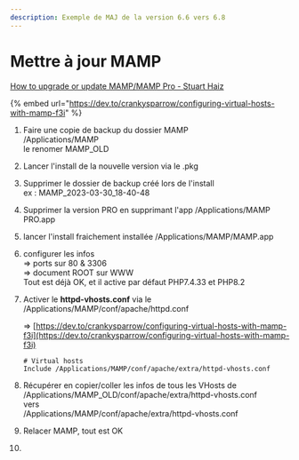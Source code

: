 ```yaml
---
description: Exemple de MAJ de la version 6.6 vers 6.8
---
```


# Mettre à jour MAMP

[How to upgrade or update MAMP/MAMP Pro - Stuart Haiz](https://haizdesign.com/mamp/how-to-upgrade-mamp-pro/)

{% embed url="https://dev.to/crankysparrow/configuring-virtual-hosts-with-mamp-f3i" %}

1. Faire une copie de backup du dossier MAMP\
   /Applications/MAMP\
   le renomer MAMP\_OLD
2. Lancer l'install de la nouvelle version via le .pkg
3. Supprimer le dossier de backup créé lors de l'install\
   ex : MAMP\_2023-03-30\_18-40-48
4. Supprimer la version PRO en supprimant l'app /Applications/MAMP PRO.app
5. lancer l'install fraichement installée /Applications/MAMP/MAMP.app
6. configurer les infos\
   \=> ports sur 80 & 3306\
   \=> document ROOT sur WWW\
   Tout est déjà OK, et il active par défaut PHP7.4.33 et PHP8.2
7.  Activer le **httpd-vhosts.conf** via le\
    /Applications/MAMP/conf/apache/httpd.conf

    \=> [https://dev.to/crankysparrow/configuring-virtual-hosts-with-mamp-f3i](https://dev.to/crankysparrow/configuring-virtual-hosts-with-mamp-f3i)

    ```
    # Virtual hosts
    Include /Applications/MAMP/conf/apache/extra/httpd-vhosts.conf
    ```
8. Récupérer en copier/coller les infos de tous les VHosts de\
   /Applications/MAMP\_OLD/conf/apache/extra/httpd-vhosts.conf\
   vers\
   /Applications/MAMP/conf/apache/extra/httpd-vhosts.conf
9. Relacer MAMP, tout est OK
10.

